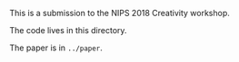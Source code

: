 This is a submission to the NIPS 2018 Creativity workshop.

The code lives in this directory.

The paper is in `../paper`.
